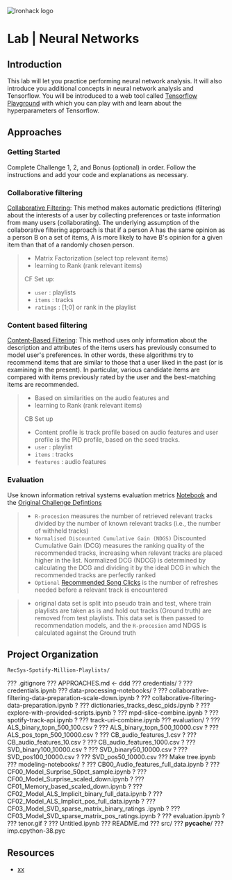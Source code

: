 ![Ironhack logo](https://i.imgur.com/1QgrNNw.png)

# Lab | Neural Networks

## Introduction

This lab will let you practice performing neural network analysis. It will also introduce you additional concepts in neural network analysis and Tensorflow. You will be introduced to a web tool called [Tensorflow Playground](http://playground.tensorflow.org) with which you can play with and learn about the hyperparameters of Tensorflow.

## Approaches

### Getting Started

Complete Challenge 1, 2, and Bonus (optional) in order. Follow the instructions and add your code and explanations as necessary.

### Collaborative filtering 
[Collaborative Filtering](https://en.wikipedia.org/wiki/Collaborative_filtering): This method makes automatic predictions (filtering) about the interests of a user by collecting preferences or taste information from many users (collaborating). The underlying assumption of the collaborative filtering approach is that if a person A has the same opinion as a person B on a set of items, A is more likely to have B's opinion for a given item than that of a randomly chosen person.
> - Matrix Factorization (select top relevant items)
> - learning to Rank (rank relevant items)
>
> CF Set up:
> - `user` : playlists
> - `items` : tracks
> - `ratings` : [1;0] or rank in the playlist

### Content based filtering
[Content-Based Filtering](http://recommender-systems.org/content-based-filtering/): This method uses only information about the description and attributes of the items users has previously consumed to model user's preferences. In other words, these algorithms try to recommend items that are similar to those that a user liked in the past (or is examining in the present). In particular, various candidate items are compared with items previously rated by the user and the best-matching items are recommended.

> - Based on similarities on the audio features and  
> - learning to Rank (rank relevant items)
>
> CB Set up
> - Content profile is track profile based on audio features and user profile is the PID profile, based on the seed tracks.
> - `user` : playlist
> - `items` : tracks
> - `features` : audio features


### Evaluation
Use known information retrival systems evaluation metrics
[Notebook](https://github.com/IrynaHorova/dataV2-labs/blob/master/module-3/RecSys-Spotify-Million-Playlists/modeling-notebooks/evaluation-NDCG-R-Precision.ipynb) and the [Original Challenge Defintions](https://www.aicrowd.com/challenges/spotify-million-playlist-dataset-challenge#evaluation)

> - `R-procesion`  measures the number of retrieved relevant tracks divided by the number of known relevant tracks (i.e., the number of withheld tracks)
> - `Normalised Discounted Cumulative Gain (NDGS)`  Discounted Cumulative Gain (DCG) measures the ranking quality of the recommended tracks, increasing when relevant tracks are placed higher in the list. Normalized DCG (NDCG) is determined by calculating the DCG and dividing it by the ideal DCG in which the recommended tracks are perfectly ranked
> - `Optional` [Recommended Song Clicks](https://www.aicrowd.com/challenges/spotify-million-playlist-dataset-challenge#evaluation) is the number of refreshes needed before a relevant track is encountered

> - original data set is split into pseudo train and test, where train playlists are taken as is and hold out tracks (Ground truth) are removed from test playlists. This data set is then passed to recommendation models, and the `R-procesion` amd NDGS is calculated against the Ground truth

## Project Organization

    RecSys-Spotify-Million-Playlists/
??? .gitignore
??? APPROACHES.md <- ddd
??? credentials/
?   ??? credentials.ipynb
??? data-processing-notebooks/
?   ??? collaborative-filtering-data-preparation-scale-down.ipynb
?   ??? collaborative-filtering-data-preparation.ipynb
?   ??? dictionaries_tracks_desc_pids.ipynb
?   ??? explore-with-provided-scripts.ipynb
?   ??? mpd-slice-combine.ipynb
?   ??? spotify-track-api.ipynb
?   ??? track-uri-combine.ipynb
??? evaluation/
?   ??? ALS_binary_topn_500_100.csv
?   ??? ALS_binary_topn_500_10000.csv
?   ??? ALS_pos_topn_500_10000.csv
?   ??? CB_audio_features_1.csv
?   ??? CB_audio_features_10.csv
?   ??? CB_audio_features_1000.csv
?   ??? SVD_binary100_10000.csv
?   ??? SVD_binary50_10000.csv
?   ??? SVD_pos100_10000.csv
?   ??? SVD_pos50_10000.csv
??? Make tree.ipynb
??? modeling-notebooks/
?   ??? CB00_Audio_features_full_data.ipynb
?   ??? CF00_Model_Surprise_50pct_sample.ipynb
?   ??? CF00_Model_Surprise_scaled_down.ipynb
?   ??? CF01_Memory_based_scaled_down.ipynb
?   ??? CF02_Model_ALS_Implicit_binary_full_data.ipynb
?   ??? CF02_Model_ALS_Implicit_pos_full_data.ipynb
?   ??? CF03_Model_SVD_sparse_matrix_binary_ratings .ipynb
?   ??? CF03_Model_SVD_sparse_matrix_pos_ratings.ipynb
?   ??? evaluation.ipynb
?   ??? tenor.gif
?   ??? Untitled.ipynb
??? README.md
??? src/
    ??? __pycache__/
        ??? imp.cpython-38.pyc

## Resources

* [xx](https://xx)






